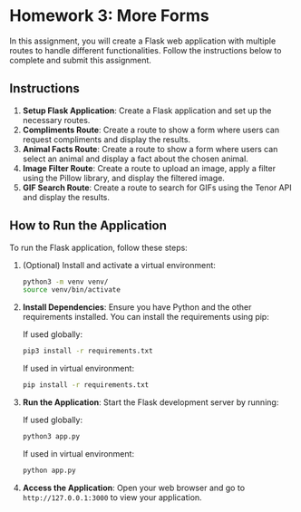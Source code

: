 # Homework 3: More Forms

In this assignment, you will create a Flask web application with multiple routes to handle different functionalities. Follow the instructions below to complete and submit this assignment.

## Instructions

1. **Setup Flask Application**: Create a Flask application and set up the necessary routes.
2. **Compliments Route**: Create a route to show a form where users can request compliments and display the results.
3. **Animal Facts Route**: Create a route to show a form where users can select an animal and display a fact about the chosen animal.
4. **Image Filter Route**: Create a route to upload an image, apply a filter using the Pillow library, and display the filtered image.
5. **GIF Search Route**: Create a route to search for GIFs using the Tenor API and display the results.

## How to Run the Application

To run the Flask application, follow these steps:
1. (Optional) Install and activate a virtual environment:
    ```sh
    python3 -m venv venv/
    source venv/bin/activate
    ```

2. **Install Dependencies**: Ensure you have Python and the other requirements installed. You can install the requirements using pip:

    If used globally:
    ```sh
    pip3 install -r requirements.txt
    ```

    If used in virtual environment:
    ```sh
    pip install -r requirements.txt
    ```

3. **Run the Application**: Start the Flask development server by running:

    If used globally:
    ```sh
    python3 app.py
    ```

    If used in virtual environment:
    ```sh
    python app.py
    ```

4. **Access the Application**: Open your web browser and go to `http://127.0.0.1:3000` to view your application.
